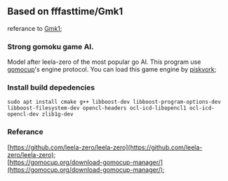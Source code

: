 ## Based on fffasttime/Gmk1
referance to [Gmk1](https://github.com/fffasttime/Gmk1);

### Strong gomoku game AI.
Model after leela-zero of the most popular go AI.
This program use [gomocup](http://petr.lastovicka.sweb.cz/protocl2en.htm)'s engine protocol.
You can load this game engine by [piskvork](https://sourceforge.net/projects/piskvork/files/piskvork.zip/download);

### Install build depedencies
~~~shell
sudo apt install cmake g++ libboost-dev libboost-program-options-dev libboost-filesystem-dev opencl-headers ocl-icd-libopencl1 ocl-icd-opencl-dev zlib1g-dev
~~~

### Referance
[https://github.com/leela-zero/leela-zero](https://github.com/leela-zero/leela-zero); <br>
[https://gomocup.org/download-gomocup-manager/](https://gomocup.org/download-gomocup-manager/); <br>
